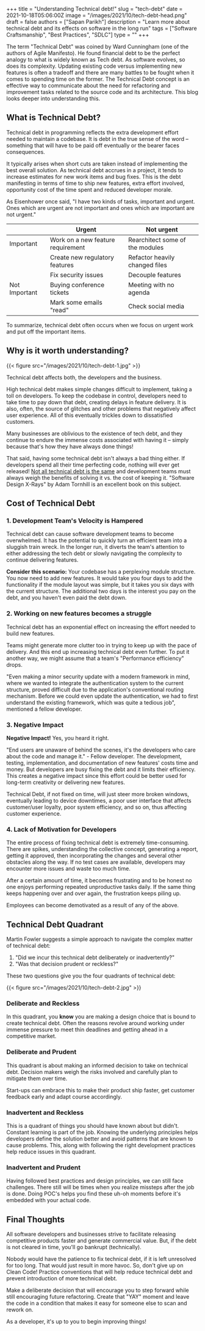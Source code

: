 +++
title = "Understanding Technical debt!"
slug = "tech-debt"
date = 2021-10-18T05:06:00Z
image = "/images/2021/10/tech-debt-head.png"
draft = false
authors = ["Sapan Parikh"]
description = "Learn more about technical debt and its effects on software in the long run"
tags = ["Software Craftsmanship", "Best Practices", "SDLC"]
type = ""
+++

The term "Technical Debt" was coined by Ward Cunningham (one of the authors of Agile Manifesto). He found financial debt to be the perfect analogy to what is widely known as Tech debt. As software evolves, so does its complexity. Updating existing code versus implementing new features is often a tradeoff and there are many battles to be fought when it comes to spending time on the former. The Technical Debt concept is an effective way to communicate about the need for refactoring and improvement tasks related to the source code and its architecture. This blog looks deeper into understanding this.

## What is Technical Debt?

Technical debt in programming reflects the extra development effort needed to maintain a codebase. It is debt in the true sense of the word – something that will have to be paid off eventually or the bearer faces consequences.

It typically arises when short cuts are taken instead of implementing the best overall solution. As technical debt accrues in a project, it tends to increase estimates for new work items and bug fixes. This is the debt manifesting in terms of time to ship new features, extra effort involved, opportunity cost of the time spent and reduced developer morale.

As Eisenhower once said, "I have two kinds of tasks, important and urgent. Ones which are urgent are not important and ones which are important are not urgent."

|               | Urgent                            | Not urgent                      |
| ------------- | --------------------------------- | ------------------------------- |
| Important     | Work on a new feature requirement | Rearchitect some of the modules |
|               | Create new regulatory features    | Refactor heavily changed files  |
|               | Fix security issues               | Decouple features               |
| Not Important | Buying conference tickets         | Meeting with no agenda          |
|               | Mark some emails "read"           | Check social media              |

To summarize, technical debt often occurs when we focus on urgent work and put off the important items.

## Why is it worth understanding?

{{< figure src="/images/2021/10/tech-debt-1.jpg" >}}

Technical debt affects both, the developers and the business.

High technical debt makes simple changes difficult to implement, taking a toll on developers. To keep the codebase in control, developers need to take time to pay down that debt, creating delays in feature delivery. It is also, often, the source of glitches and other problems that negatively affect user experience. All of this eventually trickles down to dissatisfied customers.

Many businesses are oblivious to the existence of tech debt, and they continue to endure the immense costs associated with having it – simply because that's how they have always done things!

That said, having some technical debt isn't always a bad thing either. If developers spend all their time perfecting code, nothing will ever get released! [Not all technical debt is the same](https://blog.incubyte.co/blog/do-not-assume-that-technical-debt-is-a-problem-with-your-code/) and development teams must always weigh the benefits of solving it vs. the cost of keeping it. "Software Design X-Rays" by Adam Tornhill is an excellent book on this subject.

## Cost of Technical Debt

### 1. Development Team's Velocity is Hampered

Technical debt can cause software development teams to become overwhelmed. It has the potential to quickly turn an efficient team into a sluggish train wreck. In the longer run, it diverts the team's attention to either addressing the tech debt or slowly navigating the complexity to continue delivering features.

**Consider this scenario:** Your codebase has a perplexing module structure. You now need to add new features. It would take you four days to add the functionality if the module layout was simple, but it takes you six days with the current structure. The additional two days is the interest you pay on the debt, and you haven't even paid the debt down.

### 2. Working on new features becomes a struggle

Technical debt has an exponential effect on increasing the effort needed to build new features.

Teams might generate more clutter too in trying to keep up with the pace of delivery. And this end up increasing technical debt even further. To put it another way, we might assume that a team's "Performance efficiency" drops.

"Even making a minor security update with a modern framework in mind, where we wanted to integrate the authentication system to the current structure, proved difficult due to the application's conventional routing mechanism. Before we could even update the authentication, we had to first understand the existing framework, which was quite a tedious job", mentioned a fellow developer.

### 3. Negative Impact

**Negative Impact!** Yes, you heard it right.

"End users are unaware of behind the scenes, it's the developers who care about the code and manage it." - Fellow developer. The development, testing, implementation, and documentation of new features' costs time and money. But developers are busy fixing the debt and it limits their efficiency. This creates a negative impact since this effort could be better used for long-term creativity or delivering new features.

Technical Debt, if not fixed on time, will just steer more broken windows, eventually leading to device downtimes, a poor user interface that affects customer/user loyalty, poor system efficiency, and so on, thus affecting customer experience.

### 4. Lack of Motivation for Developers

The entire process of fixing technical debt is extremely time-consuming. There are spikes, understanding the collective concept, generating a report, getting it approved, then incorporating the changes and several other obstacles along the way. If no test cases are available, developers may encounter more issues and waste too much time.

After a certain amount of time, it becomes frustrating and to be honest no one enjoys performing repeated unproductive tasks daily. If the same thing keeps happening over and over again, the frustration keeps piling up.

Employees can become demotivated as a result of any of the above.

## Technical Debt Quadrant

Martin Fowler suggests a simple approach to navigate the complex matter of technical debt:

1. "Did we incur this technical debt deliberately or inadvertently?"
2. "Was that decision prudent or reckless?"

These two questions give you the four quadrants of technical debt:

{{< figure src="/images/2021/10/tech-debt-2.jpg" >}}

### Deliberate and Reckless

In this quadrant, you **know** you are making a design choice that is bound to create technical debt. Often the reasons revolve around working under immense pressure to meet thin deadlines and getting ahead in a competitive market.

### Deliberate and Prudent

This quadrant is about making an informed decision to take on technical debt. Decision makers weigh the risks involved and carefully plan to mitigate them over time.

Start-ups can embrace this to make their product ship faster, get customer feedback early and adapt course accordingly.

### Inadvertent and Reckless

This is a quadrant of things you should have known about but didn't. Constant learning is part of the job. Knowing the underlying principles helps developers define the solution better and avoid patterns that are known to cause problems. This, along with following the right development practices help reduce issues in this quadrant.

### Inadvertent and Prudent

Having followed best practices and design principles, we can still face challenges. There still will be times when you realize missteps after the job is done. Doing POC's helps you find these uh-oh moments before it's embedded with your actual code.

## Final Thoughts

All software developers and businesses strive to facilitate releasing competitive products faster and generate commercial value. But, if the debt is not cleared in time, you'll go bankrupt (technically).

Nobody would have the patience to fix technical debt, if it is left unresolved for too long. That would just result in more havoc. So, don't give up on Clean Code! Practice conventions that will help reduce technical debt and prevent introduction of more technical debt.

Make a deliberate decision that will encourage you to step forward while still encouraging future refactoring. Create that "YAY" moment and leave the code in a condition that makes it easy for someone else to scan and rework on.

As a developer, it's up to you to begin improving things!
